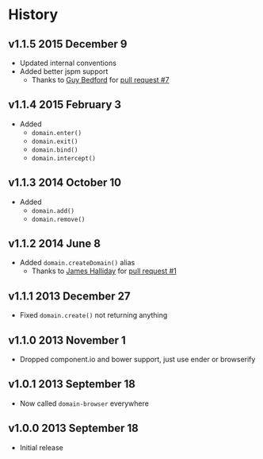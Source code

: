 # History

## v1.1.5 2015 December 9
- Updated internal conventions
- Added better jspm support
	- Thanks to [Guy Bedford](https://github.com/guybedford) for [pull request #7](https://github.com/bevry/domain-browser/pull/7)

## v1.1.4 2015 February 3
- Added
	- `domain.enter()`
	- `domain.exit()`
	- `domain.bind()`
	- `domain.intercept()`

## v1.1.3 2014 October 10
- Added
	- `domain.add()`
 	- `domain.remove()`

## v1.1.2 2014 June 8
- Added `domain.createDomain()` alias
	- Thanks to [James Halliday](https://github.com/substack) for [pull request #1](https://github.com/bevry/domain-browser/pull/1)

## v1.1.1 2013 December 27
- Fixed `domain.create()` not returning anything

## v1.1.0 2013 November 1
- Dropped component.io and bower support, just use ender or browserify

## v1.0.1 2013 September 18
- Now called `domain-browser` everywhere

## v1.0.0 2013 September 18
- Initial release
